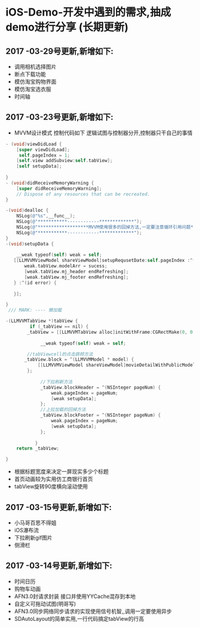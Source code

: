 # iOS-Demo-开发中遇到的需求,抽成demo进行分享 (长期更新)
## 2017 -03-29号更新,新增如下:
* 调用相机选择图片
* 断点下载功能
* 模仿淘宝购物界面
* 模仿淘宝选衣服
* 时间轴
## 2017 -03-23号更新,新增如下:
* MVVM设计模式 控制代码如下 逻辑试图与控制器分开,控制器只干自己的事情
```Objective-C
- (void)viewDidLoad {
    [super viewDidLoad];
     self.pageIndex = 1;
    [self.view addSubview:self.tabView];
    [self setupData];
   
}
- (void)didReceiveMemoryWarning {
    [super didReceiveMemoryWarning];
    // Dispose of any resources that can be recreated.
}

-(void)dealloc {
    NSLog(@"%s",__func__);
    NSLog(@"***********------------*************");
    NSLog(@"*******************MVVM使用很多的回掉方法,一定要注意循环引用问题*********************");
    NSLog(@"***********------------*************");
}
-(void)setupData {
    
    __weak typeof(self) weak = self;
   [[LLMVVMViewModel shareViewModel]setupRequsetDate:self.pageIndex :^(id sucess) {
       weak.tabView.modelArr = sucess;
       [weak.tabView.mj_header endRefreshing];
       [weak.tabView.mj_footer endRefreshing];
   } :^(id error) {
       
   }];

}
 /// MARK: ---- 懒加载

-(LLMVVMTabView *)tabView {
         if (_tabView == nil) {
        _tabView = [[LLMVVMTabView alloc]initWithFrame:CGRectMake(0, 0, LLScreenW, LLScreenH ) style:UITableViewStylePlain];
      
             __weak typeof(self) weak = self;

        //tabViewcell的点击跳转方法
       _tabView.block = ^(LLMVVMModel * model) {
            [[LLMVVMViewModel shareViewModel]movieDetailWithPublicModel:model WithViewController:weak];
        };
             
             //下拉刷新方法
             _tabView.blockHeader = ^(NSInteger pageNum) {
                 weak.pageIndex = pageNum;
                 [weak setupData];
             };
             //上拉加载的回掉方法
             _tabView.blockFooter = ^(NSInteger pageNum) {
                 weak.pageIndex = pageNum;
                 [weak setupData];
             };
             
           }
    return _tabView;

}

```
* 根据标题宽度来决定一屏现实多少个标题
* 首页动画较为实用仿工商银行首页
* tabView旋转90度横向滚动使用
## 2017 -03-15号更新,新增如下: 
* 小马哥百思不得姐
* iOS瀑布流
* 下拉刷新gif图片
* 侧滑栏
## 2017 -03-14号更新,新增如下:
* 时间日历
* 购物车动画
* AFN3.0封请求封装 接口并使用YYCache混存到本地
* 自定义可拖动试图(明哥写)
* AFN3.0同步网络同步请求的实现使用信号机智,,调用一定要使用异步
* SDAutoLayout的简单实用,一行代码搞定tabView的行高
